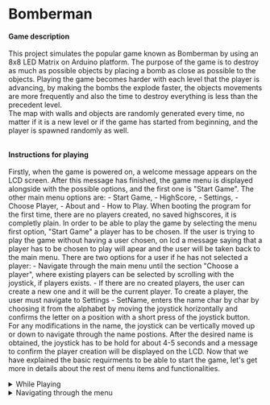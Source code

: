 # Bomberman

**Game description**
<br><br>
This project simulates the popular game known as Bomberman by using an 8x8 LED Matrix on Arduino platform. The purpose of the game is to destroy as much as possible objects by placing a bomb as close as possible to the objects. Playing the game becomes harder with each level that the player is advancing, by making the bombs the explode faster, the objects movements are more frequently and also the time to destroy everything is less than the precedent level. <br>
The map with walls and objects are randomly generated every time, no matter if it is a new level or if the game has started from beginning, and the player is spawned randomly as well. 
<br><br>

**Instructions for playing**
<br><br>
Firstly, when the game is powered on, a welcome message appears on the LCD screen. After this message has finished, the game menu is displayed alongside with the possible options, and the first one is "Start Game". The other main menu options are: - Start Game, - HighScore, - Settings, - Choose Player, - About and - How to Play.
When booting the program for the first time, there are no players created, no saved highscores, it is completly plain. In order to be able to play the game by selecting the menu first option, "Start Game" a player has to be chosen. If the user is trying to play the game without having a user chosen, on lcd a message saying that a player has to be chosen to play will apear and the user will be taken back to the main menu.
There are two options for a user if he has not selected a player: - Navigate through the main menu until the section "Choose a player", where existing players can be selected by scrolling with the joystick, if players exists. - If there are no created players, the user can create a new one and it will be the current player. To create a player, the user must navigate to Settings - SetName, enters the name char by char by choosing it from the alphabet by moving the joystick horizontally and confirms the letter on a position with a short press of the joystick button. For any modifications in the name, the joystick can be vertically moved up or down to navigate through the name postions. After the desired name is obtained, the joystick has to be hold for about 4-5 seconds and a message to confirm the player creation will be displayed on the LCD.
Now that we have explained the basic requirments to be able to start the game, let's get more in details about the rest of menu items and functionalities.


<details>
  <summary>While Playing</summary>
In the playing mode, on the LCD screen all the time there will be displayed the following informations: Current level, Remaining lives, time left, score and the player name. On the LED Matrix, the player is indicated by the fastest blinking position, the objects by the cells that blinks very slow and the walls that cannot be destroyed by not blinking cells. The player can move everywhere he deserves with the help of the joystick, except the occupied cells, if there is a possible path. <br> In order to place a bomb on the current position, the joystick button has to be pressed. If the bomb has been placed, a sound can be heard and the cell blinking too fast can be observed.The player has to be very carefull because only one bomb at a time per cell is allowed and also, if he is in the range of bomb (1 cell up/down/left/right), he will lose a life.
The game ends in the following situations: * The time has expired, * The remaining lives are 0. In both of this cases, a message on lcd informing the player about his score and level will be shown, and also, if the score becomes one of the three highscores, the player is informed about the current position in the highscores table. The same messages are displayed when the user advance to a new level when all existing destructible objects have been destroyed, and also the game difficulty increases a little bit. In order to exit the game and get back to the main menu, the player has to press the button on the Arduino breadbord.

</details>

<details>
<summary>Navigating through the menu</summary>
Entering in every option from the menu is made by pressing the joystick button on the desired one. To exit from an option, without saving any changes in the main menu options, the button on the breadbord can be pressed.
We already covered the functionality of Start Game and Choose player option. To be noticed, that in the left and right side of the LCD, arrows are displayed to indicate the directions where we can scroll to choose an item.
The Highscore option displays the top 3 scores saved in the memory alongside with the name of the players that achieved it. 
The about and how to play options will display informations about the game developer and basic instructions for new users in order to be able to play the bomberman game. The user can scroll through messages displayed using the joystick.
If the settings option is selected, there will be multiple sub-menu items : 
  - Set Name: from here the user can create a new user or change the name of the existing one.
  - Set LCD Brightness: the lcd brightness can be set here by using the joystick to chose the desired value and the breadbord button to exit and confirm the value.
  - Set Matrix Brightness: option to chose the brightness for the led matrix, as a better reference, two leds will be turned on on the matrix with the real-time value for brightness we choose. The button on the breadbord has the same purpose, to confirm and exit from the selection.
  - Sounds: wheather or not to have enabled sounds when navigating through the menu. To toggle the variable, the joystick button has to be hold for a few seconds, and to save the selection and exit, the button on the breadbord is to be used.
  - Delete all players: if selected, all players, alongside with all highscores saved, will be erased from the memory.
  - Reset Highscores: deletes all the highscores of the existing players>
_ Back: it returns from settings to the main menu options


  
</details>


